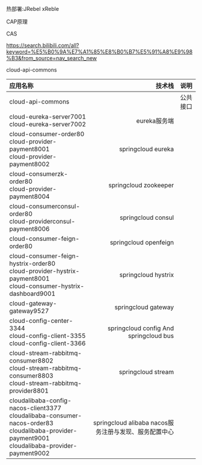 热部署:JRebel
xReble


CAP原理

CAS

https://search.bilibili.com/all?keyword=%E5%B0%9A%E7%A1%85%E8%B0%B7%E5%91%A8%E9%98%B3&from_source=nav_search_new



cloud-api-commons

| 应用名称 | 技术栈 | 说明 |
| :-----| ----: | :----: |
| cloud-api-commons |  | 公共接口 |
| cloud-eureka-server7001<br/>cloud-eureka-server7002 | eureka服务端 |  |
| cloud-consumer-order80<br/>cloud-provider-payment8001<br/>cloud-provider-payment8002 | springcloud eureka |  |
| cloud-consumerzk-order80<br/>cloud-provider-payment8004  | springcloud zookeeper |  |
| cloud-consumerconsul-order80<br/>cloud-providerconsul-payment8006 | springcloud consul |  |
| cloud-consumer-feign-order80 | springcloud openfeign |  |
| cloud-consumer-feign-hystrix-order80<br/>cloud-provider-hystrix-payment8001<br/>cloud-consumer-hystrix-dashboard9001 | springcloud hystrix |  |
| cloud-gateway-gateway9527 | springcloud gateway |  |
| cloud-config-center-3344<br/>cloud-config-client-3355<br/>cloud-config-client-3366 | springcloud config And springcloud bus |  |
| cloud-stream-rabbitmq-consumer8802<br/>cloud-stream-rabbitmq-consumer8803<br/>cloud-stream-rabbitmq-provider8801 | springcloud stream |  |
| cloudalibaba-config-nacos-client3377<br/>cloudalibaba-consumer-nacos-order83<br/>cloudalibaba-provider-payment9001<br/>cloudalibaba-provider-payment9002 | springcloud alibaba nacos服务注册与发现、服务配置中心 |  |



















